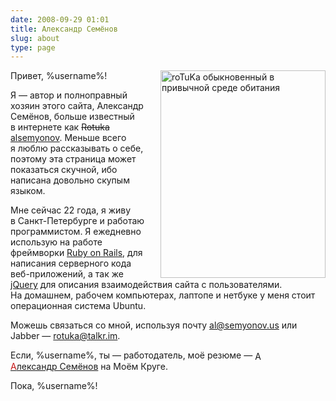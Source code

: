 ```yaml
---
date: 2008-09-29 01:01
title: Александр Семёнов
slug: about
type: page
---
```


<div class="vcard"><img class="photo" style="margin: 0 0 0 1em; float: right; width: 264px; height: 332px;" title="Ротука в стандартной среде обитания" src="http://rotuka.com/wp-content/uploads/2008/09/sosnovka_crop.jpg" alt="roTuKa обыкновенный в привычной среде обитания" />

Привет, %username%!

Я — автор и полноправный хозяин этого сайта, <span class="fn n"><span class="given-name">Александр</span> <span class="family-name">Семёнов</span></span>, больше известный в интернете как <del>Rotuka</del> <ins><a class="nickname" href="http://www.google.ru/search?q=alsemyonov">alsemyonov</a></ins>. Меньше всего я люблю рассказывать о себе, поэтому эта страница может показаться скучной, ибо написана довольно скупым языком.

Мне сейчас 22 года, я живу в Санкт-Петербурге и работаю программистом.  Я ежедневно использую на работе фреймворки <a href="http://rubyonrails.org/">Ruby on Rails</a>, для написания серверного кода веб-приложений, а так же <a href="http://jquery.com/">jQuery</a> для описания взаимодействия сайта с пользователями. На домашнем, рабочем компьютерах, лаптопе и нетбуке у меня стоит операционная система Ubuntu.

Можешь связаться со мной, используя почту <a class="email" href="mailto:al@semyonov.us">al@semyonov.us</a> или Jabber — <a href="xmpp:rotuka@talkr.im">rotuka@talkr.im</a>.

</div>
Если, %username%, ты — работодатель, моё резюме —
<a href="http://alsemyonov.moikrug.ru/?from=userlink"><img style="border: 0pt none; margin: 0pt 3px 0pt 0pt; width: 16px; height: 16px; vertical-align: middle;" title="Александр Семёнов на Моём Круге" src="http://moikrug.ru/images/icon.gif" alt="Александр Семёнов на Моём Круге" /><span style="color: #c71717;">А</span>лександр&nbsp;Семёнов</a> на Моём Круге.

Пока, %username%!
